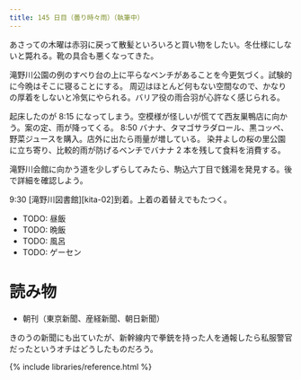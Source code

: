 ```yaml
---
title: 145 日目（曇り時々雨）（執筆中）
---
```


あさっての木曜は赤羽に戻って散髪といろいろと買い物をしたい。冬仕様にしないと斃れる。靴の具合も悪くなってきた。

滝野川公園の例のすべり台の上に平らなベンチがあることを今更気づく。試験的に今晩はそこに寝ることにする。
周辺はほとんど何もない空間なので、かなりの厚着をしないと冷気にやられる。バリア役の雨合羽が心許なく感じられる。

起床したのが 8:15 になってしまう。空模様が怪しいが慌てて西友巣鴨店に向かう。案の定、雨が降ってくる。
8:50 バナナ、タマゴサラダロール、黒コッペ、野菜ジュースを購入。店外に出たら雨量が増している。
染井よしの桜の里公園に立ち寄り、比較的雨が防げるベンチでバナナ 2 本を残して食料を消費する。

滝野川会館に向かう道を少しずらしてみたら、駒込六丁目で銭湯を発見する。後で詳細を確認しよう。

9:30 [滝野川図書館][kita-02]到着。上着の着替えでもたつく。

* TODO: 昼飯
* TODO: 晩飯
* TODO: 風呂
* TODO: ゲーセン

# 読み物

* 朝刊（東京新聞、産経新聞、朝日新聞）

きのうの新聞にも出ていたが、新幹線内で拳銃を持った人を通報したら私服警官だったというオチはどうしたものだろう。

{% include libraries/reference.html %}

